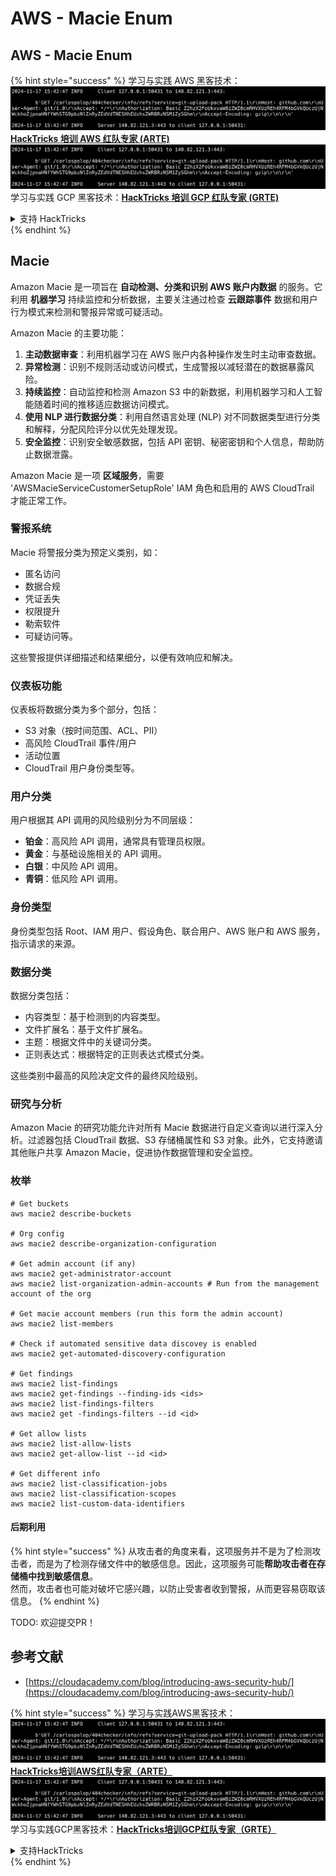 # AWS - Macie Enum

## AWS - Macie Enum

{% hint style="success" %}
学习与实践 AWS 黑客技术：<img src="../../../../.gitbook/assets/image (1).png" alt="" data-size="line">[**HackTricks 培训 AWS 红队专家 (ARTE)**](https://training.hacktricks.xyz/courses/arte)<img src="../../../../.gitbook/assets/image (1).png" alt="" data-size="line">\
学习与实践 GCP 黑客技术：<img src="../../../../.gitbook/assets/image (2).png" alt="" data-size="line">[**HackTricks 培训 GCP 红队专家 (GRTE)**<img src="../../../../.gitbook/assets/image (2).png" alt="" data-size="line">](https://training.hacktricks.xyz/courses/grte)

<details>

<summary>支持 HackTricks</summary>

* 查看 [**订阅计划**](https://github.com/sponsors/carlospolop)!
* **加入** 💬 [**Discord 群组**](https://discord.gg/hRep4RUj7f) 或 [**Telegram 群组**](https://t.me/peass) 或 **关注** 我们的 **Twitter** 🐦 [**@hacktricks\_live**](https://twitter.com/hacktricks\_live)**.**
* **通过向** [**HackTricks**](https://github.com/carlospolop/hacktricks) 和 [**HackTricks Cloud**](https://github.com/carlospolop/hacktricks-cloud) GitHub 仓库提交 PR 分享黑客技巧。

</details>
{% endhint %}

## Macie

Amazon Macie 是一项旨在 **自动检测、分类和识别 AWS 账户内数据** 的服务。它利用 **机器学习** 持续监控和分析数据，主要关注通过检查 **云跟踪事件** 数据和用户行为模式来检测和警报异常或可疑活动。

Amazon Macie 的主要功能：

1. **主动数据审查**：利用机器学习在 AWS 账户内各种操作发生时主动审查数据。
2. **异常检测**：识别不规则活动或访问模式，生成警报以减轻潜在的数据暴露风险。
3. **持续监控**：自动监控和检测 Amazon S3 中的新数据，利用机器学习和人工智能随着时间的推移适应数据访问模式。
4. **使用 NLP 进行数据分类**：利用自然语言处理 (NLP) 对不同数据类型进行分类和解释，分配风险评分以优先处理发现。
5. **安全监控**：识别安全敏感数据，包括 API 密钥、秘密密钥和个人信息，帮助防止数据泄露。

Amazon Macie 是一项 **区域服务**，需要 'AWSMacieServiceCustomerSetupRole' IAM 角色和启用的 AWS CloudTrail 才能正常工作。

### 警报系统

Macie 将警报分类为预定义类别，如：

* 匿名访问
* 数据合规
* 凭证丢失
* 权限提升
* 勒索软件
* 可疑访问等。

这些警报提供详细描述和结果细分，以便有效响应和解决。

### 仪表板功能

仪表板将数据分类为多个部分，包括：

* S3 对象（按时间范围、ACL、PII）
* 高风险 CloudTrail 事件/用户
* 活动位置
* CloudTrail 用户身份类型等。

### 用户分类

用户根据其 API 调用的风险级别分为不同层级：

* **铂金**：高风险 API 调用，通常具有管理员权限。
* **黄金**：与基础设施相关的 API 调用。
* **白银**：中风险 API 调用。
* **青铜**：低风险 API 调用。

### 身份类型

身份类型包括 Root、IAM 用户、假设角色、联合用户、AWS 账户和 AWS 服务，指示请求的来源。

### 数据分类

数据分类包括：

* 内容类型：基于检测到的内容类型。
* 文件扩展名：基于文件扩展名。
* 主题：根据文件中的关键词分类。
* 正则表达式：根据特定的正则表达式模式分类。

这些类别中最高的风险决定文件的最终风险级别。

### 研究与分析

Amazon Macie 的研究功能允许对所有 Macie 数据进行自定义查询以进行深入分析。过滤器包括 CloudTrail 数据、S3 存储桶属性和 S3 对象。此外，它支持邀请其他账户共享 Amazon Macie，促进协作数据管理和安全监控。

### 枚举
```
# Get buckets
aws macie2 describe-buckets

# Org config
aws macie2 describe-organization-configuration

# Get admin account (if any)
aws macie2 get-administrator-account
aws macie2 list-organization-admin-accounts # Run from the management account of the org

# Get macie account members (run this form the admin account)
aws macie2 list-members

# Check if automated sensitive data discovey is enabled
aws macie2 get-automated-discovery-configuration

# Get findings
aws macie2 list-findings
aws macie2 get-findings --finding-ids <ids>
aws macie2 list-findings-filters
aws macie2 get -findings-filters --id <id>

# Get allow lists
aws macie2 list-allow-lists
aws macie2 get-allow-list --id <id>

# Get different info
aws macie2 list-classification-jobs
aws macie2 list-classification-scopes
aws macie2 list-custom-data-identifiers
```
#### 后期利用

{% hint style="success" %}
从攻击者的角度来看，这项服务并不是为了检测攻击者，而是为了检测存储文件中的敏感信息。因此，这项服务可能**帮助攻击者在存储桶中找到敏感信息**。\
然而，攻击者也可能对破坏它感兴趣，以防止受害者收到警报，从而更容易窃取该信息。
{% endhint %}

TODO: 欢迎提交PR！

## 参考文献

* [https://cloudacademy.com/blog/introducing-aws-security-hub/](https://cloudacademy.com/blog/introducing-aws-security-hub/)

{% hint style="success" %}
学习与实践AWS黑客技术：<img src="../../../../.gitbook/assets/image (1).png" alt="" data-size="line">[**HackTricks培训AWS红队专家（ARTE）**](https://training.hacktricks.xyz/courses/arte)<img src="../../../../.gitbook/assets/image (1).png" alt="" data-size="line">\
学习与实践GCP黑客技术：<img src="../../../../.gitbook/assets/image (2).png" alt="" data-size="line">[**HackTricks培训GCP红队专家（GRTE）**<img src="../../../../.gitbook/assets/image (2).png" alt="" data-size="line">](https://training.hacktricks.xyz/courses/grte)

<details>

<summary>支持HackTricks</summary>

* 查看[**订阅计划**](https://github.com/sponsors/carlospolop)!
* **加入** 💬 [**Discord群组**](https://discord.gg/hRep4RUj7f)或[**电报群组**](https://t.me/peass)，或**在** **Twitter** 🐦 [**@hacktricks\_live**](https://twitter.com/hacktricks\_live)**上关注我们。**
* **通过向** [**HackTricks**](https://github.com/carlospolop/hacktricks)和[**HackTricks Cloud**](https://github.com/carlospolop/hacktricks-cloud) GitHub库提交PR来分享黑客技巧。

</details>
{% endhint %}
